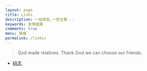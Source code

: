 ```yaml
---
layout: page
title: Links
description: 一些朋友,一些往事...
keywords: 友情链接
comments: true
menu: 链接
permalink: /links/
---
```


> God made relatives. Thank God we can choose our friends.

* [码志](http://lvsazf.org)
